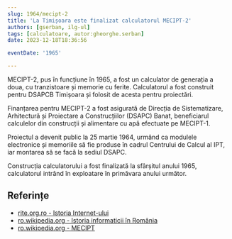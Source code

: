 ```yaml
---
slug: 1964/mecipt-2
title: 'La Timișoara este finalizat calculatorul MECIPT-2'
authors: [gserban, ilg-ul]
tags: [calculatoare, autor:gheorghe.serban]
date: 2023-12-18T18:36:56

eventDate: '1965'

---
```


MECIPT-2, pus în funcțiune în 1965, a fost un calculator de generația a doua,
cu tranzistoare și memorie cu ferite. Calculatorul a fost construit
pentru DSAPCB Timișoara și folosit de acesta pentru proiectări.

<!-- truncate -->

Finanțarea pentru MECIPT-2 a fost asigurată de Direcția de Sistematizare,
Arhitectură și Proiectare a Construcțiilor (DSAPC) Banat, beneficiarul
calculelor din construcții și alimentare cu apă efectuate pe MECIPT-1.

Proiectul a devenit public la 25 martie 1964, urmând ca modulele
electronice și memoriile să fie produse în cadrul Centrului de Calcul al
IPT, iar montarea să se facă la sediul DSAPC.

Construcția calculatorului a fost finalizată la sfârșitul anului 1965,
calculatorul intrând în exploatare în primăvara anului următor.

## Referințe

- [rite.org.ro - Istoria Internet-ului](https://rite.org.ro/istoria-internetului/)
- [ro.wikipedia.org - Istoria informaticii în România](https://ro.wikipedia.org/wiki/Istoria_informaticii_în_România)
- [ro.wikipedia.org - MECIPT](https://ro.wikipedia.org/wiki/MECIPT)
